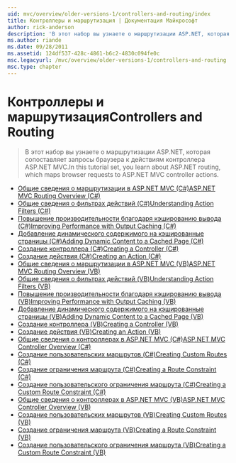 ```yaml
---
uid: mvc/overview/older-versions-1/controllers-and-routing/index
title: Контроллеры и маршрутизация | Документация Майкрософт
author: rick-anderson
description: 'В этот набор вы узнаете о маршрутизации ASP.NET, которая сопоставляет запросы браузера к действиям контроллера ASP.NET MVC.'
ms.author: riande
ms.date: 09/28/2011
ms.assetid: 124df537-428c-4861-b6c2-4830c094fe0c
msc.legacyurl: /mvc/overview/older-versions-1/controllers-and-routing
msc.type: chapter
---
```

<a name="controllers-and-routing"></a><span data-ttu-id="26dc8-103">Контроллеры и маршрутизация</span><span class="sxs-lookup"><span data-stu-id="26dc8-103">Controllers and Routing</span></span>
====================
> <span data-ttu-id="26dc8-104">В этот набор вы узнаете о маршрутизации ASP.NET, которая сопоставляет запросы браузера к действиям контроллера ASP.NET MVC.</span><span class="sxs-lookup"><span data-stu-id="26dc8-104">In this tutorial set, you learn about ASP.NET routing, which maps browser requests to ASP.NET MVC controller actions.</span></span>


- [<span data-ttu-id="26dc8-105">Общие сведения о маршрутизации в ASP.NET MVC (C#)</span><span class="sxs-lookup"><span data-stu-id="26dc8-105">ASP.NET MVC Routing Overview (C#)</span></span>](asp-net-mvc-routing-overview-cs.md)
- [<span data-ttu-id="26dc8-106">Общие сведения о фильтрах действий (C#)</span><span class="sxs-lookup"><span data-stu-id="26dc8-106">Understanding Action Filters (C#)</span></span>](understanding-action-filters-cs.md)
- [<span data-ttu-id="26dc8-107">Повышение производительности благодаря кэшированию вывода (C#)</span><span class="sxs-lookup"><span data-stu-id="26dc8-107">Improving Performance with Output Caching (C#)</span></span>](improving-performance-with-output-caching-cs.md)
- [<span data-ttu-id="26dc8-108">Добавление динамического содержимого на кэшированные страницы (C#)</span><span class="sxs-lookup"><span data-stu-id="26dc8-108">Adding Dynamic Content to a Cached Page (C#)</span></span>](adding-dynamic-content-to-a-cached-page-cs.md)
- [<span data-ttu-id="26dc8-109">Создание контроллера (C#)</span><span class="sxs-lookup"><span data-stu-id="26dc8-109">Creating a Controller (C#)</span></span>](creating-a-controller-cs.md)
- [<span data-ttu-id="26dc8-110">Создание действия (C#)</span><span class="sxs-lookup"><span data-stu-id="26dc8-110">Creating an Action (C#)</span></span>](creating-an-action-cs.md)
- [<span data-ttu-id="26dc8-111">Общие сведения о маршрутизации в ASP.NET MVC (VB)</span><span class="sxs-lookup"><span data-stu-id="26dc8-111">ASP.NET MVC Routing Overview (VB)</span></span>](asp-net-mvc-routing-overview-vb.md)
- [<span data-ttu-id="26dc8-112">Общие сведения о фильтрах действий (VB)</span><span class="sxs-lookup"><span data-stu-id="26dc8-112">Understanding Action Filters (VB)</span></span>](understanding-action-filters-vb.md)
- [<span data-ttu-id="26dc8-113">Повышение производительности благодаря кэшированию вывода (VB)</span><span class="sxs-lookup"><span data-stu-id="26dc8-113">Improving Performance with Output Caching (VB)</span></span>](improving-performance-with-output-caching-vb.md)
- [<span data-ttu-id="26dc8-114">Добавление динамического содержимого на кэшированные страницы (VB)</span><span class="sxs-lookup"><span data-stu-id="26dc8-114">Adding Dynamic Content to a Cached Page (VB)</span></span>](adding-dynamic-content-to-a-cached-page-vb.md)
- [<span data-ttu-id="26dc8-115">Создание контроллера (VB)</span><span class="sxs-lookup"><span data-stu-id="26dc8-115">Creating a Controller (VB)</span></span>](creating-a-controller-vb.md)
- [<span data-ttu-id="26dc8-116">Создание действия (VB)</span><span class="sxs-lookup"><span data-stu-id="26dc8-116">Creating an Action (VB)</span></span>](creating-an-action-vb.md)
- [<span data-ttu-id="26dc8-117">Общие сведения о контроллерах в ASP.NET MVC (C#)</span><span class="sxs-lookup"><span data-stu-id="26dc8-117">ASP.NET MVC Controller Overview (C#)</span></span>](aspnet-mvc-controllers-overview-cs.md)
- [<span data-ttu-id="26dc8-118">Создание пользовательских маршрутов (C#)</span><span class="sxs-lookup"><span data-stu-id="26dc8-118">Creating Custom Routes (C#)</span></span>](creating-custom-routes-cs.md)
- [<span data-ttu-id="26dc8-119">Создание ограничения маршрута (C#)</span><span class="sxs-lookup"><span data-stu-id="26dc8-119">Creating a Route Constraint (C#)</span></span>](creating-a-route-constraint-cs.md)
- [<span data-ttu-id="26dc8-120">Создание пользовательского ограничения маршрута (C#)</span><span class="sxs-lookup"><span data-stu-id="26dc8-120">Creating a Custom Route Constraint (C#)</span></span>](creating-a-custom-route-constraint-cs.md)
- [<span data-ttu-id="26dc8-121">Общие сведения о контроллерах в ASP.NET MVC (VB)</span><span class="sxs-lookup"><span data-stu-id="26dc8-121">ASP.NET MVC Controller Overview (VB)</span></span>](asp-net-mvc-controller-overview-vb.md)
- [<span data-ttu-id="26dc8-122">Создание пользовательских маршрутов (VB)</span><span class="sxs-lookup"><span data-stu-id="26dc8-122">Creating Custom Routes (VB)</span></span>](creating-custom-routes-vb.md)
- [<span data-ttu-id="26dc8-123">Создание ограничения маршрута (VB)</span><span class="sxs-lookup"><span data-stu-id="26dc8-123">Creating a Route Constraint (VB)</span></span>](creating-a-route-constraint-vb.md)
- [<span data-ttu-id="26dc8-124">Создание пользовательского ограничения маршрута (VB)</span><span class="sxs-lookup"><span data-stu-id="26dc8-124">Creating a Custom Route Constraint (VB)</span></span>](creating-a-custom-route-constraint-vb.md)
